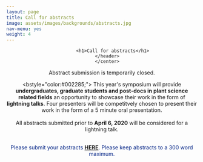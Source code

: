 ```yaml
---
layout: page
title: Call for abstracts
image: assets/images/backgrounds/abstracts.jpg
nav-menu: yes
weight: 4
---
```


<!-- Main -->
<div id="main" class="alt">

<!-- One -->
<section id="one">
	<div class="inner">
		<center>
		<header class="major">

			<h1>Call for abstracts</h1>
		</header>
		</center>

<!-- Content -->
Abstract submission is temporarily closed.

<bstyle="color:#002285;"> This year's symposium will provide <b>undergraduates, graduate students and post-docs in plant science related fields</b> an opportunity to showcase their work in the form of <b>lightning talks</b>. Four presenters will be competitvely chosen to present their work in the form of a 5 minute oral presentation. 
<br><br>
All abstracts submitted prior to <b>April 6, 2020</b> will be considered for a lightning talk. 
<br><br>

 <!--<bstyle="color:#002285;">This year's symposium will provide <b>undergraduates, graduate students and post-docs in plant science related fields</b> an opportunity to showcase their work in the form of <b>posters</b>. Additionally, four presenters will be competitively chosen to present their work in the form of a 5 minute <b> oral presentations </b>.-->
<!--<br><br>
Applications from outside of UC Davis will be considered for one of three <b> travel grants </b> of $700. The deadline to be considered for a travel grant is <b>March 30th, 2020 </b>. 
<br><br>-->
<!-- All abstracts submitted prior to the <b>March 30</b> deadline will be considered for these travel awards and winners will be competitively chosen. Applications received between <b>March 31-April 6</b> will be considered for presentation while space lasts, but will not be considered for travel awards or oral presentation.-->
<center> 
<p style="color:#002285;">
Please submit your abstracts <b><a href="https://docs.google.com/forms/d/e/1FAIpQLSfT9CrcwbzqykrR2NhCkV4a0CEopBl4tMRnqjdX4qKvFf35ew/viewform?usp=sf_link" target="_blank"> HERE</a></b>. Please keep abstracts to a 300 word maximum. 
</p>
</center>

<!-- <br><br>	
<span>Powered by <a href="https://www.google.com/forms/about/?utm_source=product&amp;utm_medium=forms_logo&amp;utm_campaign=forms"> Google Forms</a>.</span> 
<br>
<span>This content is neither created nor endorsed by Google.</span>-->
